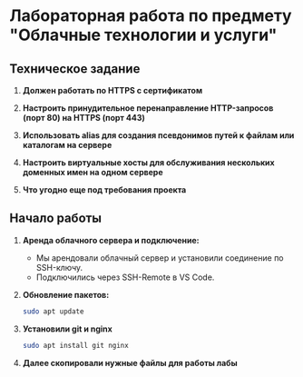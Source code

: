 # Лабораторная работа по предмету "Облачные технологии и услуги"

## Техническое задание

1. **Должен работать по HTTPS с сертификатом**
   
2. **Настроить принудительное перенаправление HTTP-запросов (порт 80) на HTTPS (порт 443)**
   
3. **Использовать alias для создания псевдонимов путей к файлам или каталогам на сервере**
   
4. **Настроить виртуальные хосты для обслуживания нескольких доменных имен на одном сервере**
   
5. **Что угодно еще под требования проекта**

## Начало работы

1. **Аренда облачного сервера и подключение:**
   - Мы арендовали облачный сервер и установили соединение по SSH-ключу.
   - Подключились через SSH-Remote в VS Code.

2. **Обновление пакетов:**
   ```bash
   sudo apt update
   ```

3. **Установили git и nginx**
    ```bash
    sudo apt install git nginx 
    ```

4. **Далее скопировали нужные файлы для работы лабы**